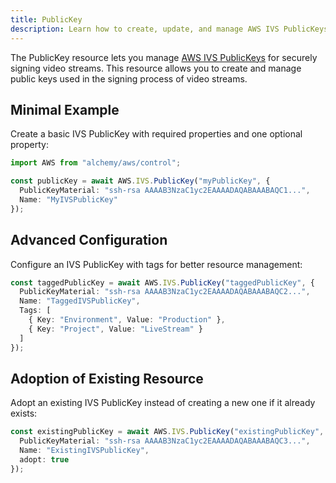 ```yaml
---
title: PublicKey
description: Learn how to create, update, and manage AWS IVS PublicKeys using Alchemy Cloud Control.
---
```



The PublicKey resource lets you manage [AWS IVS PublicKeys](https://docs.aws.amazon.com/ivs/latest/userguide/) for securely signing video streams. This resource allows you to create and manage public keys used in the signing process of video streams.

## Minimal Example

Create a basic IVS PublicKey with required properties and one optional property:

```ts
import AWS from "alchemy/aws/control";

const publicKey = await AWS.IVS.PublicKey("myPublicKey", {
  PublicKeyMaterial: "ssh-rsa AAAAB3NzaC1yc2EAAAADAQABAAABAQC1...",
  Name: "MyIVSPublicKey"
});
```

## Advanced Configuration

Configure an IVS PublicKey with tags for better resource management:

```ts
const taggedPublicKey = await AWS.IVS.PublicKey("taggedPublicKey", {
  PublicKeyMaterial: "ssh-rsa AAAAB3NzaC1yc2EAAAADAQABAAABAQC2...",
  Name: "TaggedIVSPublicKey",
  Tags: [
    { Key: "Environment", Value: "Production" },
    { Key: "Project", Value: "LiveStream" }
  ]
});
```

## Adoption of Existing Resource

Adopt an existing IVS PublicKey instead of creating a new one if it already exists:

```ts
const existingPublicKey = await AWS.IVS.PublicKey("existingPublicKey", {
  PublicKeyMaterial: "ssh-rsa AAAAB3NzaC1yc2EAAAADAQABAAABAQC3...",
  Name: "ExistingIVSPublicKey",
  adopt: true
});
```
